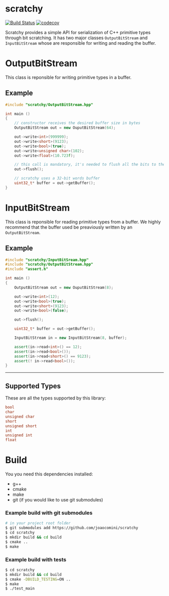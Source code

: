 # scratchy
[![Build Status](https://github.com/joaocomini/scratchy/workflows/CI/badge.svg)](https://github.com/joaocomini/scratchy/actions) [![codecov](https://codecov.io/gh/JoaoComini/scratchy/branch/master/graph/badge.svg)](https://codecov.io/gh/JoaoComini/scratchy)

 Scratchy provides a simple API for serialization of C++ primitive types through bit scratching.
 It has two major classes `OutputBitStream` and `InputBitStream` whose are responsible for writing and reading the buffer.

 # OutputBitStream

This class is reponsible for writing primitive types in a buffer.

## Example
```cpp
#include "scratchy/OutputBitStream.hpp"

int main ()
{
    // constructor receives the desired buffer size in bytes
    OutputBitStream out = new OuputBitStream(64);

    out->write<int>(999999);
    out->write<short>(9123);
    out->write<bool>(true);
    out->write<unsigned char>(102);
    out->write<float>(10.723f);

    // this call is mandatory, it's needed to flush all the bits to the buffer
    out->flush();

    // scratchy uses a 32-bit words buffer
    uint32_t* buffer = out->getBuffer();
}
```

# InputBitStream

This class is reponsible for reading primitive types from a buffer. We highly recommend that the buffer used be preaviously written by an 
`OutputBitStream`.

## Example
```cpp
#include "scratchy/InputBitSream.hpp"
#include "scratchy/OutputBitStream.hpp"
#include "assert.h"

int main ()
{
    OutputBitStream out = new OuputBitStream(8);

    out->write<int>(12);
    out->write<bool>(true);
    out->write<short>(9123);
    out->write<bool>(false);

    out->flush();

    uint32_t* buffer = out->getBuffer();

    InputBitStream in = new InputBitStream(8, buffer);

    assert(in->read<int>() == 12);
    assert(in->read<bool>());
    assert(in->read<short>() == 9123);
    assert(! in->read<bool>());
}
```

---

## Supported Types

These are all the types supported by this library:

```cpp
bool
char
unsigned char
short
unsigned short
int
unsigned int
float
```

# Build

You you need this dependencies installed:

* g++
* cmake
* make
* git (if you would like to use git submodules)

### Example build with git submodules
```bash
# in your project root folder
$ git submodules add https://github.com/joaocomini/scratchy
$ cd scratchy
$ mkdir build && cd build
$ cmake ..
$ make
```

### Example build with tests
```bash
$ cd scratchy
$ mkdir build && cd build
$ cmake -DBUILD_TESTING=ON ..
$ make
$ ./test_main
```